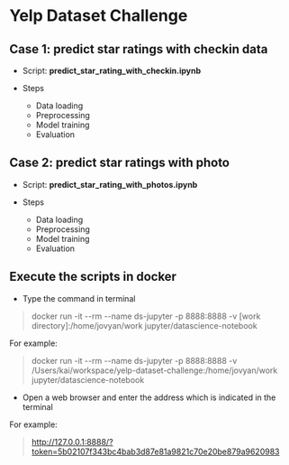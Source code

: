 # Yelp Dataset Challenge

## Case 1: predict star ratings with checkin data

- Script: **predict_star_rating_with_checkin.ipynb**

- Steps
	- Data loading
	- Preprocessing
	- Model training
	- Evaluation

## Case 2: predict star ratings with photo


- Script: **predict_star_rating_with_photos.ipynb**

- Steps
	- Data loading
	- Preprocessing
	- Model training
	- Evaluation


## Execute the scripts in docker

- Type the command in terminal

> docker run -it --rm --name ds-jupyter -p 8888:8888 -v [work directory]:/home/jovyan/work jupyter/datascience-notebook

For example:
> docker run -it --rm --name ds-jupyter -p 8888:8888 -v /Users/kai/workspace/yelp-dataset-challenge:/home/jovyan/work jupyter/datascience-notebook


- Open a web browser and enter the address which is indicated in the terminal

For example:
> http://127.0.0.1:8888/?token=5b02107f343bc4bab3d87e81a9821c70e20be879a9620983

